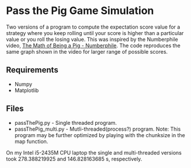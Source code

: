 # Pass the Pig Game Simulation

Two versions of a program to compute the expectation score value for a strategy where you keep rolling until your score is higher than a particular value or you roll the losing value. This was inspired by the Numberphile video, [The Math of Being a Pig - Numberphile](https://www.youtube.com/watch?v=ULhRLGzoXQ0). The code reproduces the same graph shown in the video for larger range of possible scores.

## Requirements
* Numpy
* Matplotlib

## Files
* passThePig.py - Single threaded program.
* passThePig_multi.py - Mutli-threaded(process?) program. Note: This program may be further optimized by playing with the chunksize in the map function.

On my Intel i5-2435M CPU laptop the single and multi-threaded versions took 278.388219925 and 146.828163685 s, respectively.